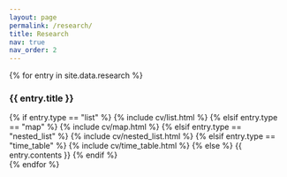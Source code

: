 ```yaml
---
layout: page
permalink: /research/
title: Research
nav: true
nav_order: 2
---
```


<article>
{% for entry in site.data.research %}
<div class="card mt-3 p-3">
  <h3 class="card-title font-weight-medium">{{ entry.title }}</h3>
  <div>
    {% if entry.type == "list" %}
      {% include cv/list.html %}
    {% elsif entry.type == "map" %}
      {% include cv/map.html %}
    {% elsif entry.type == "nested_list" %}
      {% include cv/nested_list.html %}
    {% elsif entry.type == "time_table" %}
      {% include cv/time_table.html %}
    {% else %}
      {{ entry.contents }}
    {% endif %}
  </div>
</div>
{% endfor %}
</article>